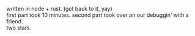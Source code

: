 written in node + rust. (got back to it, yay) <br>
first part took 10 minutes. second part took over an our debuggin' with a friend. <br>
two stars.